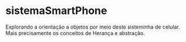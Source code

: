 # sistemaSmartPhone

Explorando a orientação a objetos por meio deste sisteminha de celular. Mais precisamente os conceitos de Herança e abstração.
